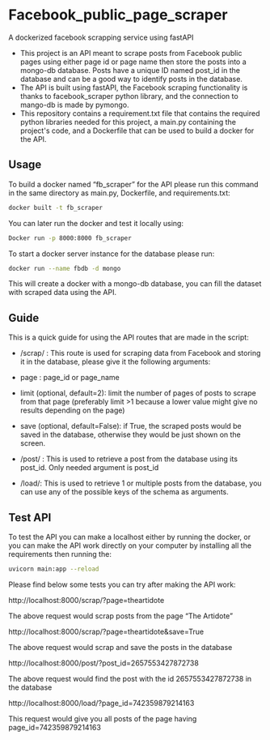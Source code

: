 # Facebook_public_page_scraper
A dockerized facebook scrapping service using fastAPI

* This project is an API meant to scrape posts from Facebook public pages using either page id or page name then store the posts into a mongo-db database. Posts have a unique ID named post_id in the database and can be a good way to identify posts in the database. 
* The API is built using fastAPI, the Facebook scraping functionality is thanks to facebook_scraper python library, and the connection to mango-db is made by pymongo. 
* This repository contains a requirement.txt file that contains the required python libraries needed for this project, a main.py containing the project's code, and a Dockerfile that can be used to build a docker for the API.
## Usage

To build a docker named “fb_scraper” for the API please run this command in the same directory as main.py, Dockerfile, and requirements.txt:


```bash
docker built -t fb_scraper
```
You can later run the docker and test it locally using:
```bash
Docker run -p 8000:8000 fb_scraper
```
To start a docker server instance for the database please run:
```bash
docker run --name fbdb -d mongo
```
This will create a docker with a mongo-db database, you can fill the dataset with scraped data using the API. 

## Guide
This is a quick guide for using the API routes that are made in the script:
* /scrap/ : This route is used for scraping data from Facebook and storing it in the database, please give it the following arguments:
* page : page_id or page_name
* limit (optional, default=2): limit the number of pages of posts to scrape from that page (preferably limit >1 because a lower value might give no results depending on the page)
* save (optional, default=False): if True, the scraped posts would be saved in the database, otherwise they would be just shown on the screen.

* /post/ : This is used to retrieve a post from the database using its post_id. Only needed argument is post_id
* /load/: This is used to retrieve 1 or multiple posts from the database, you can use any of the possible keys of the schema as arguments.


## Test API
To test the API you can make a localhost either by running the docker, or you can make the API work directly on your computer by installing all the requirements then running the:
```bash
uvicorn main:app --reload
```
Please find below some tests you can try after making the API work:

http://localhost:8000/scrap/?page=theartidote 

The above request would scrap posts from the page “The Artidote”

http://localhost:8000/scrap/?page=theartidote&save=True

The above request would scrap and save the posts in the database

http://localhost:8000/post/?post_id=2657553427872738

The above request would find the post with the id 2657553427872738 in the database

http://localhost:8000/load/?page_id=742359879214163

This request would give you all posts of the page having page_id=742359879214163

